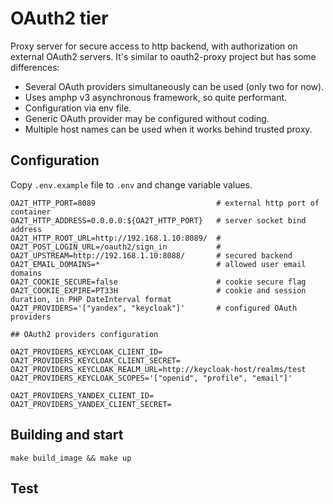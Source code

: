 OAuth2 tier
===

Proxy server for secure access to http backend, with authorization on external OAuth2 servers. It's similar to oauth2-proxy project but has some differences:  

* Several OAuth providers simultaneously can be used (only two for now).
* Uses amphp v3 asynchronous framework, so quite performant.
* Configuration via env file.
* Generic OAuth provider may be configured without coding.
* Multiple host names can be used when it works behind trusted proxy.

## Configuration

Copy `.env.example` file to `.env` and change variable values.


```
OA2T_HTTP_PORT=8089                           # external http port of container
OA2T_HTTP_ADDRESS=0.0.0.0:${OA2T_HTTP_PORT}   # server socket bind address
OA2T_HTTP_ROOT_URL=http://192.168.1.10:8089/  #
OA2T_POST_LOGIN_URL=/oauth2/sign_in           #
OA2T_UPSTREAM=http://192.168.1.10:8088/       # secured backend
OA2T_EMAIL_DOMAINS=*                          # allowed user email domains
OA2T_COOKIE_SECURE=false                      # cookie secure flag 
OA2T_COOKIE_EXPIRE=PT33H                      # cookie and session duration, in PHP DateInterval format
OA2T_PROVIDERS='["yandex", "keycloak"]'       # configured OAuth providers

## OAuth2 providers configuration

OA2T_PROVIDERS_KEYCLOAK_CLIENT_ID=
OA2T_PROVIDERS_KEYCLOAK_CLIENT_SECRET=
OA2T_PROVIDERS_KEYCLOAK_REALM_URL=http://keycloak-host/realms/test
OA2T_PROVIDERS_KEYCLOAK_SCOPES='["openid", "profile", "email"]'

OA2T_PROVIDERS_YANDEX_CLIENT_ID=
OA2T_PROVIDERS_YANDEX_CLIENT_SECRET=

```


Building and start
---

```
make build_image && make up
```

Test
---
